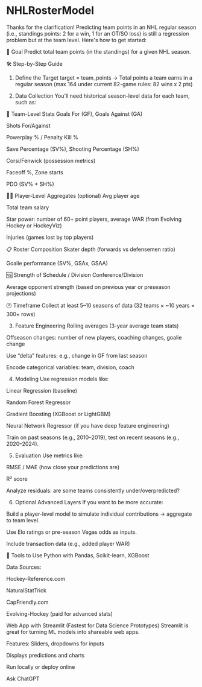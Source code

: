 # NHLRosterModel

Thanks for the clarification! Predicting team points in an NHL regular season (i.e., standings points: 2 for a win, 1 for an OT/SO loss) is still a regression problem but at the team level. Here's how to get started:

🧠 Goal
Predict total team points (in the standings) for a given NHL season.

🛠️ Step-by-Step Guide
1. Define the Target
target = team_points → Total points a team earns in a regular season (max 164 under current 82-game rules: 82 wins x 2 pts)

2. Data Collection
You'll need historical season-level data for each team, such as:

🧩 Team-Level Stats
Goals For (GF), Goals Against (GA)

Shots For/Against

Powerplay % / Penalty Kill %

Save Percentage (SV%), Shooting Percentage (SH%)

Corsi/Fenwick (possession metrics)

Faceoff %, Zone starts

PDO (SV% + SH%)

🧍‍♂️ Player-Level Aggregates (optional)
Avg player age

Total team salary

Star power: number of 60+ point players, average WAR (from Evolving Hockey or HockeyViz)

Injuries (games lost by top players)

📋 Roster Composition
Skater depth (forwards vs defensemen ratio)

Goalie performance (SV%, GSAx, GSAA)

🆚 Strength of Schedule / Division
Conference/Division

Average opponent strength (based on previous year or preseason projections)

🕐 Timeframe
Collect at least 5–10 seasons of data (32 teams × ~10 years = 300+ rows)

3. Feature Engineering
Rolling averages (3-year average team stats)

Offseason changes: number of new players, coaching changes, goalie change

Use “delta” features: e.g., change in GF from last season

Encode categorical variables: team, division, coach

4. Modeling
Use regression models like:

Linear Regression (baseline)

Random Forest Regressor

Gradient Boosting (XGBoost or LightGBM)

Neural Network Regressor (if you have deep feature engineering)

Train on past seasons (e.g., 2010–2019), test on recent seasons (e.g., 2020–2024).

5. Evaluation
Use metrics like:

RMSE / MAE (how close your predictions are)

R² score

Analyze residuals: are some teams consistently under/overpredicted?

6. Optional Advanced Layers
If you want to be more accurate:

Build a player-level model to simulate individual contributions → aggregate to team level.

Use Elo ratings or pre-season Vegas odds as inputs.

Include transaction data (e.g., added player WAR)

🔗 Tools to Use
Python with Pandas, Scikit-learn, XGBoost

Data Sources:

Hockey-Reference.com

NaturalStatTrick

CapFriendly.com

Evolving-Hockey (paid for advanced stats)


Web App with Streamlit (Fastest for Data Science Prototypes)
Streamlit is great for turning ML models into shareable web apps.

Features:
Sliders, dropdowns for inputs

Displays predictions and charts

Run locally or deploy online













Ask ChatGPT
